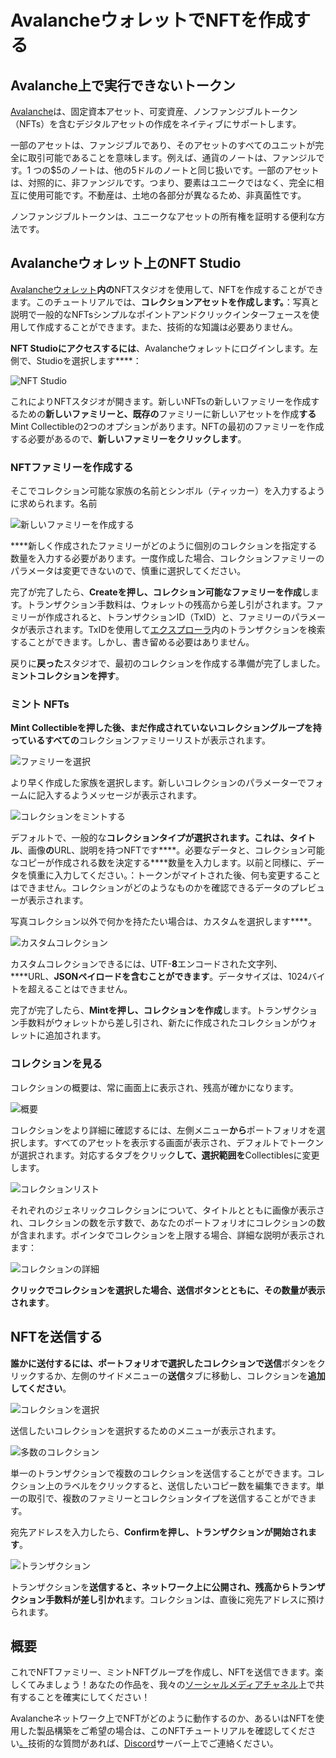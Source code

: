 # AvalancheウォレットでNFTを作成する

## Avalanche上で実行できないトークン

[Avalanche](../platform/)は、固定資本アセット、可変資産、ノンファンジブルトークン（NFTs）を含むデジタルアセットの作成をネイティブにサポートします。

一部のアセットは、ファンジブルであり、そのアセットのすべてのユニットが完全に取引可能であることを意味します。例えば、通貨のノートは、ファンジルです。1 つの$5のノートは、他の5ドルのノートと同じ扱いです。一部のアセットは、対照的に、非ファンジルです。つまり、要素はユニークではなく、完全に相互に使用可能です。不動産は、土地の各部分が異なるため、非真菌性です。

ノンファンジブルトークンは、ユニークなアセットの所有権を証明する便利な方法です。

## Avalancheウォレット上のNFT Studio

[Avalancheウォレット](https://wallet.avax.network/)**内の**NFTスタジオを使用して、NFTを作成することができます。このチュートリアルでは、**コレクションアセットを作成します。**：写真と説明で一般的なNFTsシンプルなポイントアンドクリックインターフェースを使用して作成することができます。また、技術的な知識は必要ありません。

**NFT Studioにアクセスするには**、Avalancheウォレットにログインします。左側で、Studioを選択します****：

![NFT Studio](../../../.gitbook/assets/nft-studio-01-select.png)

これによりNFTスタジオが開きます。新しいNFTsの新しいファミリーを作成するための**新しいファミリーと、既存の**ファミリーに新しいアセットを作成**する**Mint Collectibleの2つのオプションがあります。NFTの最初のファミリーを作成する必要があるので、**新しいファミリーをクリックします**。

### NFTファミリーを作成する

そこでコレクション可能な家族の名前とシンボル（ティッカー）を入力するように求められます。名前

![新しいファミリーを作成する](../../../.gitbook/assets/nft-studio-02-family.png)

****新しく作成されたファミリーがどのように個別のコレクションを指定する数量を入力する必要があります。一度作成した場合、コレクションファミリーのパラメータは変更できないので、慎重に選択してください。

完了が完了したら、**Createを押し、コレクション可能なファミリーを作成**します。トランザクション手数料は、ウォレットの残高から差し引がされます。ファミリーが作成されると、トランザクションID（TxID）と、ファミリーのパラメータが表示されます。TxIDを使用して[エクスプローラ](https://explorer.avax.network/)内のトランザクションを検索することができます。しかし、書き留める必要はありません。

戻りに**戻った**スタジオで、最初のコレクションを作成する準備が完了しました。**ミントコレクションを押す**。

### ミント NFTs

**Mint Collectibleを押した後、まだ作成されていないコレクショングループを持っているすべての**コレクションファミリーリストが表示されます。

![ファミリーを選択](../../../.gitbook/assets/nft-studio-03-select-family.png)

より早く作成した家族を選択します。新しいコレクションのパラメーターでフォームに記入するようメッセージが表示されます。

![コレクションをミントする](../../../.gitbook/assets/nft-studio-04-mint.png)

デフォルトで、一般的な****コレクションタイプが選択されます。これは、タイトル****、画像**の**URL、説明を持つNFTです****。必要なデータと、コレクション可能なコピーが作成される数を決定する****数量を入力します。以前と同様に、データを慎重に入力してください。：トークンがマイトされた後、何も変更することはできません。コレクションがどのようなものかを確認できるデータのプレビューが表示されます。

写真コレクション以外で何かを持たたい場合は、カスタムを選択します****。

![カスタムコレクション](../../../.gitbook/assets/nft-studio-05-custom.png)

カスタムコレクションできるには、UTF-**8**エンコードされた文字列、****URL、**JSONペイロードを含むことができます**。データサイズは、1024バイトを超えることはできません。

完了が完了したら、**Mintを押し、コレクションを作成**します。トランザクション手数料がウォレットから差し引され、新たに作成されたコレクションがウォレットに追加されます。

### コレクションを見る

コレクションの概要は、常に画面上に表示され、残高が確かになります。

![概要](../../../.gitbook/assets/nft-studio-06-overview.png)

コレクションをより詳細に確認するには、左側メニュー**から**ポートフォリオを選択します。すべてのアセットを表示する画面が表示され、デフォルトでトークンが選択されます。対応するタブをクリック**して、選択範囲を**Collectiblesに変更します。

![コレクションリスト](../../../.gitbook/assets/nft-studio-07-collectibles.png)

それぞれのジェネリックコレクションについて、タイトルとともに画像が表示され、コレクションの数を示す数で、あなたのポートフォリオにコレクションの数が含まれます。ポインタでコレクションを上限する場合、詳細な説明が表示されます：

![コレクションの詳細](../../../.gitbook/assets/nft-studio-08-detail.png)

**クリックでコレクションを選択した場合、送信ボタンとともに、その数量が表示されます**。

## NFTを送信する

**誰かに送付するには、ポートフォリオで選択したコレクションで送信**ボタンをクリックするか、左側のサイドメニューの**送信**タブに移動し、コレクションを**追加してください**。

![コレクションを選択](../../../.gitbook/assets/nft-studio-09-send.png)

送信したいコレクションを選択するためのメニューが表示されます。

![多数のコレクション](../../../.gitbook/assets/nft-studio-10-multiple.png)

単一のトランザクションで複数のコレクションを送信することができます。コレクション上のラベルをクリックすると、送信したいコピー数を編集できます。単一の取引で、複数のファミリーとコレクションタイプを送信することができます。

宛先アドレスを入力したら、**Confirmを押し、トランザクションが開始されます**。

![トランザクション](../../../.gitbook/assets/nft-studio-11-send-transaction.png)

トランザクションを**送信すると、ネットワーク上に公開され、残高からトランザクション手数料が差し引かれ**ます。コレクションは、直後に宛先アドレスに預けられます。

## 概要

これでNFTファミリー、ミントNFTグループを作成し、NFTを送信できます。楽しくてみましょう！あなたの作品を、我々の[ソーシャルメディアチャネル](https://www.avalabs.org/social)上で共有することを確実にしてください！

Avalancheネットワーク上でNFTがどのように動作するのか、あるいはNFTを使用した製品構築をご希望の場合は、このNFTチュートリアルを確認してください[。](creating-a-nft-part-1.md)技術的な質問があれば、[Discord](https://chat.avalabs.org/)サーバー上でご連絡ください。


